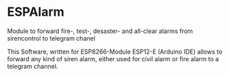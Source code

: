 # ESPAlarm
Module to forward fire-, test-, desaster- and all-clear alarms from sirencontrol to telegram chanel

This Software, written for ESP8266-Module ESP12-E (Arduino IDE) allows to forward any kind of siren alarm, either used for civil alarm or fire alarm to a telegram channel.
